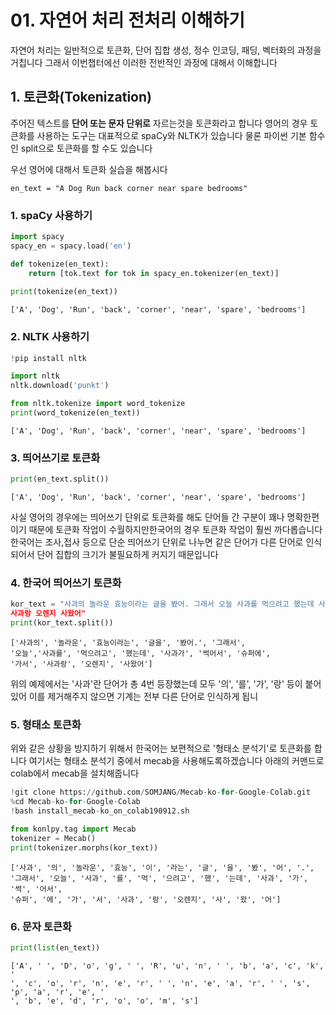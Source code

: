 # 01. 자연어 처리 전처리 이해하기

자연어 처리는 일반적으로 토큰화, 단어 집합 생성, 정수 인코딩, 패딩, 벡터화의 과정을 거칩니다 그래서
이번챕터에선 이러한 전반적인 과정에 대해서 이해합니다 

## 1. 토큰화(Tokenization)

주어진 텍스트를 **단어 또는 문자 단위로** 자르는것을 토큰화라고 합니다 
영어의 경우 토큰화를 사용하는 도구는 대표적으로  spaCy와 NLTK가 있습니다 물론 
파이썬 기본 함수인 split으로 토큰화를 할 수도 있습니다

우선 영어에 대해서 토큰화 실습을 해봅시다 

```
en_text = "A Dog Run back corner near spare bedrooms"
```

### 1. spaCy 사용하기

```py
import spacy
spacy_en = spacy.load('en')

def tokenize(en_text):
    return [tok.text for tok in spacy_en.tokenizer(en_text)]
    
print(tokenize(en_text))
```
```
['A', 'Dog', 'Run', 'back', 'corner', 'near', 'spare', 'bedrooms']
```

### 2. NLTK 사용하기

```py
!pip install nltk

import nltk
nltk.download('punkt')

from nltk.tokenize import word_tokenize
print(word_tokenize(en_text))
```
```
['A', 'Dog', 'Run', 'back', 'corner', 'near', 'spare', 'bedrooms']
```
### 3. 띄어쓰기로 토큰화

```py
print(en_text.split())
```
```
['A', 'Dog', 'Run', 'back', 'corner', 'near', 'spare', 'bedrooms']
```

사실 영어의 경우에는 띄어쓰기 단위로 토큰화를 해도 단어들 간 구분이 꽤나 명확한편이기 때문에 
토큰화 작업이 수월하지만한국어의 경우 토큰화 작업이 훨씬 까다롭습니다 한국어는 조사,접사 등으로 
단순 띄어쓰기 단위로 나누면 같은 단어가
다른 단어로 인식되어서 단어 집합의 크기가 불필요하게 커지기 때문입니다 

### 4. 한국어 띄어쓰기 토큰화

```py
kor_text = "사과의 놀라운 효능이라는 글을 봤어. 그래서 오늘 사과를 먹으려고 했는데 사과가 썩어서 슈퍼에 가서 
사과랑 오렌지 사왔어"
print(kor_text.split())
```

```
['사과의', '놀라운', '효능이라는', '글을', '봤어.', '그래서',
'오늘','사과를', '먹으려고', '했는데', '사과가', '썩어서', '슈퍼에', 
'가서', '사과랑', '오렌지', '사왔어']
```

위의 예제에서는 '사과'란 단어가 총 4번 등장했는데 모두 '의', '를', '가', '랑' 등이
붙어있어 이를 제거해주지 않으면 기계는 전부 다른 단어로 인식하게 됩니

### 5. 형태소 토큰화
위와 같은 상황을 방지하기 위해서 한국어는 보편적으로 '형태소 분석기'로 토큰화를 합니다
여기서는 형태소 분석기 중에서 mecab을 사용해도록하겠습니다 아래의 커맨드로 colab에서 mecab을 설치해줍니다 

```py
!git clone https://github.com/SOMJANG/Mecab-ko-for-Google-Colab.git
%cd Mecab-ko-for-Google-Colab
!bash install_mecab-ko_on_colab190912.sh
```
```py
from konlpy.tag import Mecab
tokenizer = Mecab()
print(tokenizer.morphs(kor_text))
```
```
['사과', '의', '놀라운', '효능', '이', '라는', '글', '을', '봤', '어', '.',
'그래서', '오늘', '사과', '를', '먹', '으려고', '했', '는데', '사과', '가', '썩', '어서', 
'슈퍼', '에', '가', '서', '사과', '랑', '오렌지', '사', '왔', '어']
```

### 6. 문자 토큰화

```py
print(list(en_text))
```

```
['A', ' ', 'D', 'o', 'g', ' ', 'R', 'u', 'n', ' ', 'b', 'a', 'c', 'k', '
', 'c', 'o', 'r', 'n', 'e', 'r', ' ', 'n', 'e', 'a', 'r', ' ', 's', 'p', 'a', 'r', 'e', '
', 'b', 'e', 'd', 'r', 'o', 'o', 'm', 's']
```

